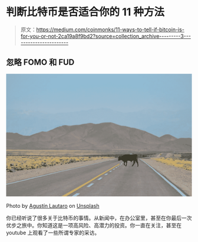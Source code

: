 # 判断比特币是否适合你的 11 种方法

> 原文：<https://medium.com/coinmonks/11-ways-to-tell-if-bitcoin-is-for-you-or-not-2ca19a8f9bd2?source=collection_archive---------3----------------------->

## 忽略 FOMO 和 FUD

![](img/ac3774e701b8b1c31fa010aeb8f4a983.png)

Photo by [Agustín Lautaro](https://unsplash.com/@agustinl?utm_source=unsplash&utm_medium=referral&utm_content=creditCopyText) on [Unsplash](https://unsplash.com/s/photos/fork-in-the-road?utm_source=unsplash&utm_medium=referral&utm_content=creditCopyText)

你已经听说了很多关于比特币的事情。从新闻中，在办公室里，甚至在你最后一次优步之旅中。你知道这是一项高风险、高潜力的投资。你一直在关注，甚至在 youtube 上观看了一些所谓专家的采访。